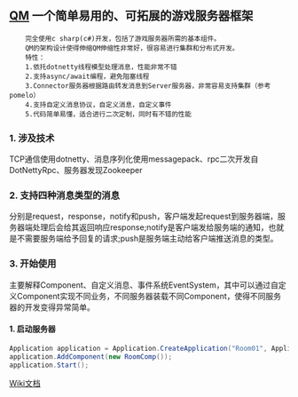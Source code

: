 ## [QM](https://github.com/codedawn/QM) 一个简单易用的、可拓展的游戏服务器框架
        完全使用c sharp(c#)开发，包括了游戏服务器所需的基本组件。
        QM的架构设计使得伸缩QM伸缩性非常好，很容易进行集群和分布式开发。
        特性：
        1.依托dotnetty线程模型处理消息，性能非常不错
        2.支持async/await编程，避免阻塞线程
        3.Connector服务器根据路由转发消息到Server服务器，非常容易支持集群（参考pomelo）
        4.支持自定义消息协议，自定义消息，自定义事件
        5.代码简单易懂，适合进行二次定制，同时有不错的性能
### 1. 涉及技术
  TCP通信使用dotnetty、消息序列化使用messagepack、rpc二次开发自DotNettyRpc、服务器发现Zookeeper
### 2. 支持四种消息类型的消息
分别是request，response，notify和push，客户端发起request到服务器端，服务器端处理后会给其返回响应response;notify是客户端发给服务端的通知，也就是不需要服务端给予回复的请求;push是服务端主动给客户端推送消息的类型。
### 3. 开始使用
  主要解释Component、自定义消息、事件系统EventSystem，其中可以通过自定义Component实现不同业务，不同服务器装载不同Component，使得不同服务器的开发变得异常简单。
  #### 1. 启动服务器

```csharp 
Application application = Application.CreateApplication("Room01", Application.Server, 9999);
application.AddComponent(new RoomComp());
application.Start();
```
[Wiki文档](https://github.com/codedawn/QM/wiki)
